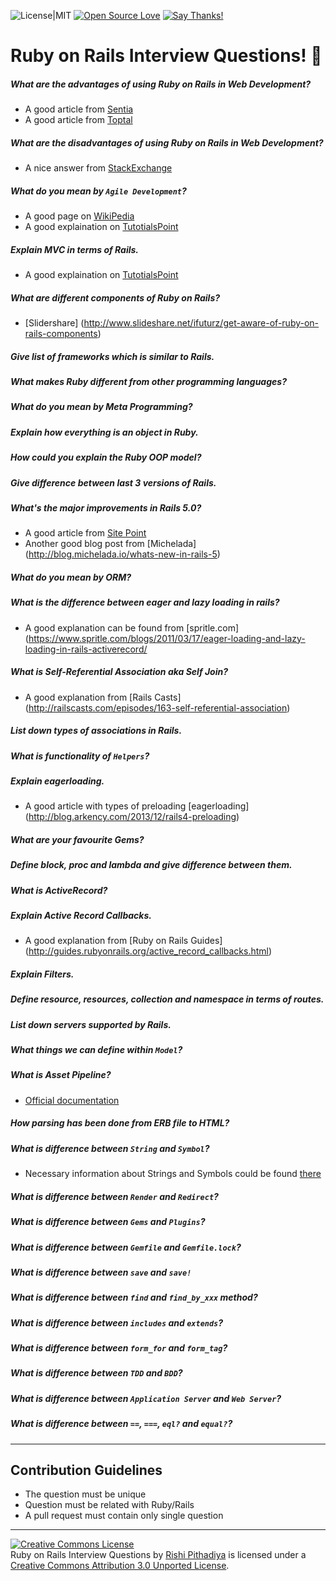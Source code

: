 ![License|MIT](https://img.shields.io/badge/License-MIT-green.svg)
[![Open Source Love](https://badges.frapsoft.com/os/v1/open-source.png?v=103)](https://github.com/ellerbrock/open-source-badges/)
[![Say Thanks!](https://img.shields.io/badge/Say%20Thanks-!-1EAEDB.svg)](https://saythanks.io/to/rishiip)

# Ruby on Rails Interview Questions! :tada:

##### What are the advantages of using Ruby on Rails in Web Development?
* A good article from [Sentia](http://www.sentia.com.au/blog/8-benefits-of-using-ruby-on-rails-for-web-development)
* A good article from [Toptal](http://www.toptal.com/ruby-on-rails/after-two-decades-of-programming-i-use-rails)

##### What are the disadvantages of using Ruby on Rails in Web Development?
* A nice answer from [StackExchange](http://programmers.stackexchange.com/a/85576/142368)

##### What do you mean by `Agile Development`?
* A good page on [WikiPedia](https://en.wikipedia.org/wiki/Agile_software_development)
* A good explaination on [TutotialsPoint](http://www.tutorialspoint.com/sdlc/sdlc_agile_model.htm)

##### Explain MVC in terms of Rails.
* A good explaination on [TutotialsPoint](http://www.tutorialspoint.com/ruby-on-rails/rails-framework.htm)

##### What are different components of Ruby on Rails?
* [Slidershare] (http://www.slideshare.net/ifuturz/get-aware-of-ruby-on-rails-components)

##### Give list of frameworks which is similar to Rails.
##### What makes Ruby different from other programming languages?
##### What do you mean by Meta Programming?
##### Explain how everything is an object in Ruby.
##### How could you explain the Ruby OOP model?
##### Give difference between last 3 versions of Rails.
##### What's the major improvements in Rails 5.0?
* A good article from [Site Point](http://www.sitepoint.com/whats-new-rails-5/)
* Another good blog post from [Michelada] (http://blog.michelada.io/whats-new-in-rails-5)

##### What do you mean by ORM?

##### What is the difference between eager and lazy loading in rails?
* A good explanation can be found from [spritle.com] (https://www.spritle.com/blogs/2011/03/17/eager-loading-and-lazy-loading-in-rails-activerecord/

##### What is Self-Referential Association aka Self Join?
* A good explanation from [Rails Casts] (http://railscasts.com/episodes/163-self-referential-association)

##### List down types of associations in Rails.
##### What is functionality of `Helpers`?
##### Explain eagerloading.
* A good article with types of preloading [eagerloading] (http://blog.arkency.com/2013/12/rails4-preloading)

##### What are your favourite Gems?
##### Define block, proc and lambda and give difference between them.
##### What is ActiveRecord?
##### Explain Active Record Callbacks.
* A good explanation from [Ruby on Rails Guides] (http://guides.rubyonrails.org/active_record_callbacks.html)

##### Explain Filters.
##### Define resource, resources, collection and namespace in terms of routes.
##### List down servers supported by Rails.
##### What things we can define within `Model`?
##### What is Asset Pipeline?
* [Official documentation](http://guides.rubyonrails.org/asset_pipeline.html)

##### How parsing has been done from ERB file to HTML?
##### What is difference between `String` and `Symbol`?
* Necessary information about Strings and Symbols could be found [there](http://www.reactive.io/tips/2009/01/11/the-difference-between-ruby-symbols-and-strings/)

##### What is difference between `Render` and `Redirect`?
##### What is difference between `Gems` and `Plugins`?
##### What is difference between `Gemfile` and `Gemfile.lock`?
##### What is difference between `save` and `save!`
##### What is difference between `find` and `find_by_xxx` method?
##### What is difference between `includes` and `extends`?
##### What is difference between `form_for` and `form_tag`?
##### What is difference between `TDD` and  `BDD`?
##### What is difference between `Application Server` and `Web Server`?
##### What is difference between `==`, `===`, `eql?` and `equal?`?

------------
## Contribution Guidelines

* The question must be unique
* Question must be related with Ruby/Rails
* A pull request must contain only single question

------------

<a rel="license" href="http://creativecommons.org/licenses/by/3.0/deed.en_US"><img alt="Creative Commons License" style="border-width:0" src="http://i.creativecommons.org/l/by/3.0/88x31.png" /></a><br/><span xmlns:dct="http://purl.org/dc/terms/" href="http://purl.org/dc/dcmitype/Text" property="dct:title" rel="dct:type">Ruby on Rails Interview Questions</span> by <a xmlns:cc="http://creativecommons.org/ns#" href="https://github.com/rishiip/rails-interview-questions" property="cc:attributionName" rel="cc:attributionURL">Rishi Pithadiya</a> is licensed under a <a rel="license" href="http://creativecommons.org/licenses/by/3.0/deed.en_US">Creative Commons Attribution 3.0 Unported License</a>.
